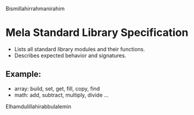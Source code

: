 Bismillahirrahmanirahim

# Mela Standard Library Specification

- Lists all standard library modules and their functions.
- Describes expected behavior and signatures.

## Example:
- array: build, set, get, fill, copy, find
- math: add, subtract, multiply, divide
...

Elhamdulillahirabbulalemin

